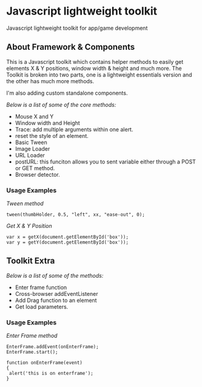 # Javascript lightweight toolkit

Javascript lightweight toolkit for app/game development
## About Framework & Components

This is a Javascript toolkit which contains helper methods to easily get elements X & Y positions, window width & height and much more. The Toolkit is broken into two parts, one is a lightweight essentials version and the other has much more methods.

I'm also adding custom standalone components.

*Below is a list of some of the core methods:*

 * Mouse X and Y
 * Window width and Height
 * Trace: add multiple arguments within one alert.
 * reset the style of an element.
 * Basic Tween
 * Image Loader
 * URL Loader
 * postURL: this funciton allows you to sent variable either through a POST or GET method.
 * Browser detector.


### Usage Examples
*Tween method*

    tween(thumbHolder, 0.5, "left", xx, "ease-out", 0);

*Get X & Y Position*

    var x = getX(document.getElementById('box'));
    var y = getY(document.getElementById('box'));

## Toolkit Extra

*Below is a list of some of the methods:*
 * Enter frame function
 * Cross-browser addEventListener
 * Add Drag function to an element
 * Get load parameters.

### Usage Examples

*Enter Frame method*

    EnterFrame.addEvent(onEnterFrame);
    EnterFrame.start();
    
    function onEnterFrame(event)
    {
     alert('this is on enterframe');
    }

